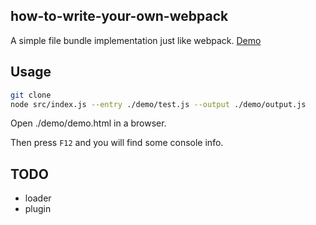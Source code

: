 ## how-to-write-your-own-webpack

A simple file bundle implementation just like webpack. [Demo](https://jjvvv.github.io/how-to-write-your-own-webpack/)

## Usage

```bash
git clone 
node src/index.js --entry ./demo/test.js --output ./demo/output.js
```
Open ./demo/demo.html in a browser.

Then press ```F12``` and you will find some console info.

## TODO
* loader
* plugin
